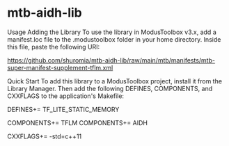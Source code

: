 # mtb-aidh-lib
Usage
Adding the Library
To use the library in ModusToolbox v3.x, add a manifest.loc file to the .modustoolbox folder in your home directory. Inside this file, paste the following URI:

https://github.com/shuromia/mtb-aidh-lib/raw/main/mtb/manifests/mtb-super-manifest-supplement-tflm.xml

Quick Start
To add this library to a ModusToolbox project, install it from the Library Manager. Then add the following DEFINES, COMPONENTS, and CXXFLAGS to the application's Makefile:

DEFINES+= TF_LITE_STATIC_MEMORY

COMPONENTS+= TFLM
COMPONENTS+= AIDH

CXXFLAGS+= -std=c++11
